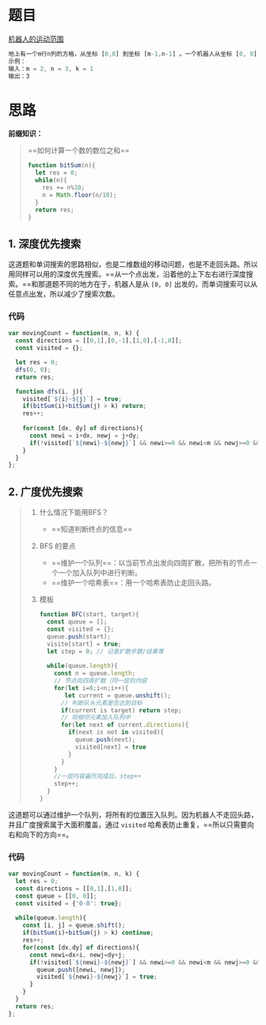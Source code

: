 # 题目

[机器人的运动范围](https://leetcode-cn.com/problems/ji-qi-ren-de-yun-dong-fan-wei-lcof/)

```js
地上有一个m行n列的方格，从坐标 [0,0] 到坐标 [m-1,n-1] 。一个机器人从坐标 [0, 0] 的格子开始移动，它每次可以向左、右、上、下移动一格（不能移动到方格外），也不能进入行坐标和列坐标的数位之和大于k的格子。例如，当k为18时，机器人能够进入方格 [35, 37] ，因为3+5+3+7=18。但它不能进入方格 [35, 38]，因为3+5+3+8=19。请问该机器人能够到达多少个格子？
示例：
输入：m = 2, n = 3, k = 1
输出：3
```



# 思路

**前缀知识：**

> ==如何计算一个数的数位之和==
>
> ```js
> function bitSum(n){
>   let res = 0;
>   while(n){
>     res += n%10;
>     n = Math.floor(n/10);
>   }
>   return res;
> }
> ```

## 1. 深度优先搜索

这道题和单词搜索的思路相似，也是二维数组的移动问题，也是不走回头路。所以用同样可以用的深度优先搜索。==从一个点出发，沿着他的上下左右进行深度搜索。==和那道题不同的地方在于，机器人是从 `[0, 0]` 出发的，而单词搜索可以从任意点出发，所以减少了搜索次数。

### 代码

```js
var movingCount = function(m, n, k) {
  const directions = [[0,1],[0,-1],[1,0],[-1,0]];
  const visited = {};

  let res = 0;
  dfs(0, 0);
  return res;

  function dfs(i, j){
    visited[`${i}-${j}`] = true;
    if(bitSum(i)+bitSum(j) > k) return;
    res++;
    
    for(const [dx, dy] of directions){
      const newi = i+dx, newj = j+dy;
      if(!visited[`${newi}-${newj}`] && newi>=0 && newi<m && newj>=0 && newj <n) dfs(newi, newj);
    }
  }
};
```

## 2. 广度优先搜索

> 1. 什么情况下能用BFS？
>
>    - ==知道判断终点的信息==
>
> 2. BFS 的要点
>
>    - ==维护一个队列==：以当前节点出发向四周扩散，把所有的节点一个一个加入队列中进行判断。
>    - ==维护一个哈希表==：用一个哈希表防止走回头路。
>
> 3. 模板
>
>    ```js
>    function BFC(start, target){
>      const queue = [];
>      const visited = {};
>      queue.push(start);
>      visite[start] = true;
>      let step = 0; // 记录扩散步数/结果等
>      
>      while(queue.length){
>        const n = queue.length;
>        // 节点向四周扩散（同一层的内容
>        for(let i=0;i<n;i++){
>        	let current = queue.unshift();
>          // 判断队头元素是否达到目标
>          if(current is target) return step;
>          // 将相邻元素加入队列中
>          for(let next of current.directions){
>            if(next is not in visited){
>              queue.push(next);
>              visited[next] = true
>            }
>          }
>        }
>        //一层内容遍历完成后，step++
>        step++;
>      }
>    }
>    ```

这道题可以通过维护一个队列，将所有的位置压入队列。因为机器人不走回头路，并且广度搜索属于大面积覆盖，通过 `visited` 哈希表防止重复，==所以只需要向右和向下的方向==。

### 代码

```js
var movingCount = function(m, n, k) {
  let res = 0;
  const directions = [[0,1],[1,0]];
  const queue = [[0, 0]];
  const visited = {'0-0': true};
  
  while(queue.length){
    const [i, j] = queue.shift();
    if(bitSum(i)+bitSum(j) > k) continue;
    res++;
    for(const [dx,dy] of directions){
      const newi=dx+i, newj=dy+j;
      if(!visited[`${newi}-${newj}`] && newi>=0 && newi<m && newj>=0 && newj <n){
        queue.push([newi, newj]);
        visited[`${newi}-${newj}`] = true;
      }
    }
  }
  return res;
};
```





















